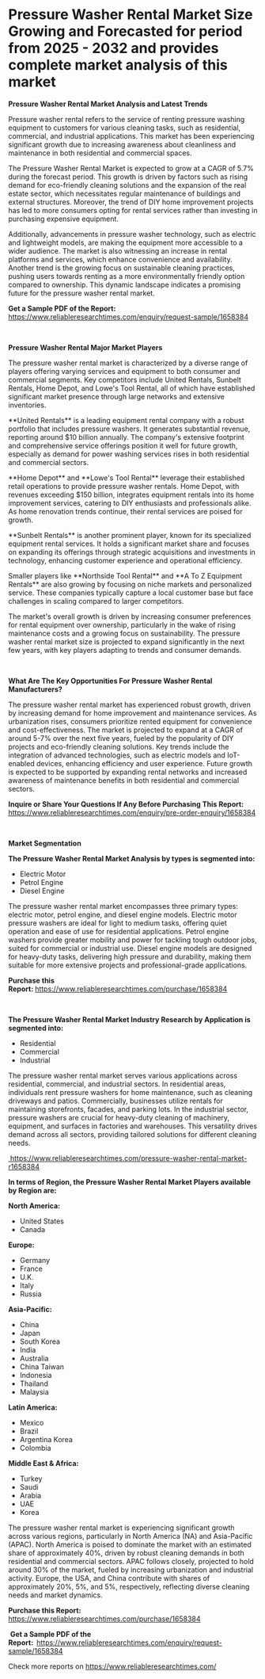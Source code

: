 <p><h1>Pressure Washer Rental Market Size Growing and Forecasted for period from 2025 - 2032 and provides complete market analysis of this market</h1></p><p><strong>Pressure Washer Rental Market Analysis and Latest Trends</strong></p>
<p><p>Pressure washer rental refers to the service of renting pressure washing equipment to customers for various cleaning tasks, such as residential, commercial, and industrial applications. This market has been experiencing significant growth due to increasing awareness about cleanliness and maintenance in both residential and commercial spaces.</p><p>The Pressure Washer Rental Market is expected to grow at a CAGR of 5.7% during the forecast period. This growth is driven by factors such as rising demand for eco-friendly cleaning solutions and the expansion of the real estate sector, which necessitates regular maintenance of buildings and external structures. Moreover, the trend of DIY home improvement projects has led to more consumers opting for rental services rather than investing in purchasing expensive equipment.</p><p>Additionally, advancements in pressure washer technology, such as electric and lightweight models, are making the equipment more accessible to a wider audience. The market is also witnessing an increase in rental platforms and services, which enhance convenience and availability. Another trend is the growing focus on sustainable cleaning practices, pushing users towards renting as a more environmentally friendly option compared to ownership. This dynamic landscape indicates a promising future for the pressure washer rental market.</p></p>
<p><strong>Get a Sample PDF of the Report:&nbsp;</strong> <a href="https://www.reliableresearchtimes.com/enquiry/request-sample/1658384?utm_campaign=2179&utm_medium=2&utm_source=Github&utm_content=ia&utm_term=08042025&utm_id=pressure-washer-rental">https://www.reliableresearchtimes.com/enquiry/request-sample/1658384</a></p>
<p>&nbsp;</p>
<p><strong>Pressure Washer Rental Major Market Players</strong></p>
<p><p>The pressure washer rental market is characterized by a diverse range of players offering varying services and equipment to both consumer and commercial segments. Key competitors include United Rentals, Sunbelt Rentals, Home Depot, and Lowe's Tool Rental, all of which have established significant market presence through large networks and extensive inventories.</p><p>**United Rentals** is a leading equipment rental company with a robust portfolio that includes pressure washers. It generates substantial revenue, reporting around $10 billion annually. The company's extensive footprint and comprehensive service offerings position it well for future growth, especially as demand for power washing services rises in both residential and commercial sectors.</p><p>**Home Depot** and **Lowe's Tool Rental** leverage their established retail operations to provide pressure washer rentals. Home Depot, with revenues exceeding $150 billion, integrates equipment rentals into its home improvement services, catering to DIY enthusiasts and professionals alike. As home renovation trends continue, their rental services are poised for growth.</p><p>**Sunbelt Rentals** is another prominent player, known for its specialized equipment rental services. It holds a significant market share and focuses on expanding its offerings through strategic acquisitions and investments in technology, enhancing customer experience and operational efficiency.</p><p>Smaller players like **Northside Tool Rental** and **A To Z Equipment Rentals** are also growing by focusing on niche markets and personalized service. These companies typically capture a local customer base but face challenges in scaling compared to larger competitors.</p><p>The market's overall growth is driven by increasing consumer preferences for rental equipment over ownership, particularly in the wake of rising maintenance costs and a growing focus on sustainability. The pressure washer rental market size is projected to expand significantly in the next few years, with key players adapting to trends and consumer demands.</p></p>
<p>&nbsp;</p>
<p><strong>What Are The Key Opportunities For Pressure Washer Rental Manufacturers?</strong></p>
<p><p>The pressure washer rental market has experienced robust growth, driven by increasing demand for home improvement and maintenance services. As urbanization rises, consumers prioritize rented equipment for convenience and cost-effectiveness. The market is projected to expand at a CAGR of around 5-7% over the next five years, fueled by the popularity of DIY projects and eco-friendly cleaning solutions. Key trends include the integration of advanced technologies, such as electric models and IoT-enabled devices, enhancing efficiency and user experience. Future growth is expected to be supported by expanding rental networks and increased awareness of maintenance benefits in both residential and commercial sectors.</p></p>
<p><strong>Inquire or Share Your Questions If Any Before Purchasing This Report:</strong> <a href="https://www.reliableresearchtimes.com/enquiry/pre-order-enquiry/1658384?utm_campaign=2179&utm_medium=2&utm_source=Github&utm_content=ia&utm_term=08042025&utm_id=pressure-washer-rental">https://www.reliableresearchtimes.com/enquiry/pre-order-enquiry/1658384</a></p>
<p>&nbsp;</p>
<p><strong>Market Segmentation</strong></p>
<p><strong>The Pressure Washer Rental Market Analysis by types is segmented into:</strong></p>
<p><ul><li>Electric Motor</li><li>Petrol Engine</li><li>Diesel Engine</li></ul></p>
<p><p>The pressure washer rental market encompasses three primary types: electric motor, petrol engine, and diesel engine models. Electric motor pressure washers are ideal for light to medium tasks, offering quiet operation and ease of use for residential applications. Petrol engine washers provide greater mobility and power for tackling tough outdoor jobs, suited for commercial or industrial use. Diesel engine models are designed for heavy-duty tasks, delivering high pressure and durability, making them suitable for more extensive projects and professional-grade applications.</p></p>
<p><strong>Purchase this Report:&nbsp;</strong><a href="https://www.reliableresearchtimes.com/purchase/1658384?utm_campaign=2179&utm_medium=2&utm_source=Github&utm_content=ia&utm_term=08042025&utm_id=pressure-washer-rental">https://www.reliableresearchtimes.com/purchase/1658384</a></p>
<p>&nbsp;</p>
<p><strong>The Pressure Washer Rental Market Industry Research by Application is segmented into:</strong></p>
<p><ul><li>Residential</li><li>Commercial</li><li>Industrial</li></ul></p>
<p><p>The pressure washer rental market serves various applications across residential, commercial, and industrial sectors. In residential areas, individuals rent pressure washers for home maintenance, such as cleaning driveways and patios. Commercially, businesses utilize rentals for maintaining storefronts, facades, and parking lots. In the industrial sector, pressure washers are crucial for heavy-duty cleaning of machinery, equipment, and surfaces in factories and warehouses. This versatility drives demand across all sectors, providing tailored solutions for different cleaning needs.</p></p>
<p><a href="https://www.reliableresearchtimes.com/pressure-washer-rental-market-r1658384?utm_campaign=2179&utm_medium=2&utm_source=Github&utm_content=ia&utm_term=08042025&utm_id=pressure-washer-rental">&nbsp;https://www.reliableresearchtimes.com/pressure-washer-rental-market-r1658384</a></p>
<p><strong>In terms of Region, the Pressure Washer Rental Market Players available by Region are:</strong></p>
<p>
    <p> <strong> North America: </strong>
        <ul>
            <li>United States</li>
            <li>Canada</li>
        </ul>
        </p> 
    <p> <strong> Europe: </strong>
        <ul>
            <li>Germany</li>
            <li>France</li>
            <li>U.K.</li>
            <li>Italy</li>
            <li>Russia</li>
        </ul>
        </p> 
    <p> <strong> Asia-Pacific: </strong>
        <ul>
            <li>China</li>
            <li>Japan</li>
            <li>South Korea</li>
            <li>India</li>
            <li>Australia</li>
            <li>China Taiwan</li>
            <li>Indonesia</li>
            <li>Thailand</li>
            <li>Malaysia</li>
        </ul>
        </p> 
    <p> <strong> Latin America: </strong>
        <ul>
            <li>Mexico</li>
            <li>Brazil</li>
            <li>Argentina Korea</li>
            <li>Colombia</li>
        </ul>
        </p> 
    <p> <strong> Middle East & Africa: </strong>
        <ul>
            <li>Turkey</li>
            <li>Saudi</li>
            <li>Arabia</li>
            <li>UAE</li>
            <li>Korea</li>
        </ul>
    </p>
    </p>
<p><p>The pressure washer rental market is experiencing significant growth across various regions, particularly in North America (NA) and Asia-Pacific (APAC). North America is poised to dominate the market with an estimated share of approximately 40%, driven by robust cleaning demands in both residential and commercial sectors. APAC follows closely, projected to hold around 30% of the market, fueled by increasing urbanization and industrial activity. Europe, the USA, and China contribute with shares of approximately 20%, 5%, and 5%, respectively, reflecting diverse cleaning needs and market dynamics.</p></p>
<p><strong>Purchase this Report: </strong><a href="https://www.reliableresearchtimes.com/purchase/1658384?utm_campaign=2179&utm_medium=2&utm_source=Github&utm_content=ia&utm_term=08042025&utm_id=pressure-washer-rental">https://www.reliableresearchtimes.com/purchase/1658384</a></p>
<p>&nbsp;<strong>Get a Sample PDF of the Report:&nbsp;&nbsp;</strong><a href="https://www.reliableresearchtimes.com/enquiry/request-sample/1658384?utm_campaign=2179&utm_medium=2&utm_source=Github&utm_content=ia&utm_term=08042025&utm_id=pressure-washer-rental">https://www.reliableresearchtimes.com/enquiry/request-sample/1658384</a></p>
<p><strong></strong></p>
<p>Check more reports on <a href="https://www.reliableresearchtimes.com/?utm_campaign=2179&utm_medium=2&utm_source=Github&utm_content=ia&utm_term=08042025&utm_id=pressure-washer-rental">https://www.reliableresearchtimes.com/</a></p>